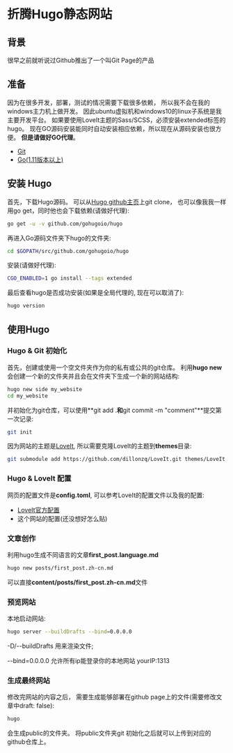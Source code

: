 # 折腾Hugo静态网站


## 背景

  很早之前就听说过Github推出了一个叫Git Page的产品

## 准备

因为在很多开发，部署，测试的情况需要下载很多依赖，
所以我不会在我的windows主力机上做开发。
因此ubuntu虚拟机和windows10的linux子系统是我主要开发平台。
如果要使用LoveIt主题的Sass/SCSS，必须安装extended标签的hugo。
现在GO源码安装能同时自动安装相应依赖，所以现在从源码安装也很方便。
**但是请做好GO代理**。

- [Git](https://git-scm.com/)
- [Go(1.11版本以上)](https://golang.org/dl/)

## 安装 Hugo

首先，下载Hugo源码。
可以从[Hugo github主页](https://github.com/gohugoio/hugo)上git clone，
也可以像我我一样用go get，同时他也会下载依赖(请做好代理):

``` bash
go get -u -v github.com/gohugoio/hugo
```

再进入Go源码文件夹下hugo的文件夹:

```bash
cd $GOPATH/src/github.com/gohugoio/hugo
```

安装(请做好代理):

```bash
CGO_ENABLED=1 go install --tags extended
```

最后查看hugo是否成功安装(如果是全局代理的, 现在可以取消了):

```bash
hugo version
```

## 使用Hugo

### Hugo & Git 初始化

首先，创建或使用一个空文件夹作为你的私有或公共的git仓库。
利用**hugo new**会创建一个新的文件夹并且会在文件夹下生成一个新的网站结构:

```bash
hugo new side my_website
cd my_website
```

并初始化为git仓库，可以使用**git add .**和**git commit -m "comment"**提交第一次记录:

```bash
git init
```

因为网站的主题是[LoveIt](https://hugoloveit.com/),
所以需要克隆LoveIt的主题到**themes**目录:

```bash
git submodule add https://github.com/dillonzq/LoveIt.git themes/LoveIt
```

### Hugo & LoveIt 配置

网页的配置文件是**config.toml**, 可以参考LoveIt的配置文件以及我的配置:

- [LoveIt官方配置](https://github.com/dillonzq/LoveIt/blob/master/exampleSite/config.toml)
- 这个网站的配置(还没想好怎么贴)

### 文章创作

利用hugo生成不同语言的文章**first_post.language.md**

```bash
hugo new posts/first_post.zh-cn.md
```

可以直接**content/posts/first_post.zh-cn.md**文件

### 预览网站

本地启动网站:

```bash
hugo server --buildDrafts --bind=0.0.0.0
```

-D/--buildDrafts 用来渲染文件;

--bind=0.0.0.0 允许所有ip能登录你的本地网站 yourIP:1313

### 生成最终网站

修改完网站的内容之后，
需要生成能够部署在github page上的文件(需要修改文章中draft: false):

```bash
hugo
```

会生成public的文件夹。
将public文件夹git 初始化之后就可以上传到对应的github仓库上。

